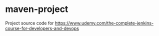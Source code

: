 # maven-project
Project source code for https://www.udemy.com/the-complete-jenkins-course-for-developers-and-devops


